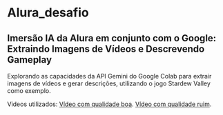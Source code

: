 # Alura_desafio

## Imersão IA da Alura em conjunto com o Google: Extraindo Imagens de Vídeos e Descrevendo Gameplay

Explorando as capacidades da API Gemini do Google Colab para extrair imagens de vídeos e gerar descrições, utilizando o jogo Stardew Valley como exemplo.

Videos utilizados: [Vídeo com qualidade boa](https://drive.google.com/file/d/1zHzt1t2OjZjkCsb4u22ttRSVup853xaP/view?usp=drive_link). [Vídeo com qualidade ruim](https://drive.google.com/file/d/1XB4Tlm-fft3IEvlD8QY_pnftATaFNy9c/view?usp=drive_link).
